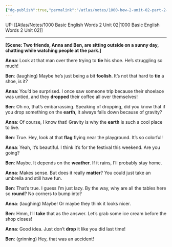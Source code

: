 ```yaml
---
{"dg-publish":true,"permalink":"/atlas/notes/1000-bew-2-unit-02-part-2-conversation/"}
---
```


UP: [[Atlas/Notes/1000 Basic English Words 2 Unit 02\|1000 Basic English Words 2 Unit 02]]

---

**[Scene: Two friends, Anna and Ben, are sitting outside on a sunny day, chatting while watching people at the park.]**

**Anna**: Look at that man over there trying to **tie** his shoe. He’s struggling so much!

**Ben**: (laughing) Maybe he’s just being a bit **foolish**. It’s not that hard to **tie** a shoe, is it?

**Anna**: You’d be surprised. I once saw someone trip because their shoelace was untied, and they **dropped** their coffee all over themselves!

**Ben**: Oh no, that’s embarrassing. Speaking of dropping, did you know that if you drop something on the **earth**, it always falls down because of gravity?

**Anna**: Of course, I know that! Gravity is why the **earth** is such a cool place to live.

**Ben**: True. Hey, look at that **flag** flying near the playground. It’s so colorful!

**Anna**: Yeah, it’s beautiful. I think it’s for the festival this weekend. Are you going?

**Ben**: Maybe. It depends on the **weather**. If it rains, I’ll probably stay home.

**Anna**: Makes sense. But does it really **matter**? You could just take an umbrella and still have fun.

**Ben**: That’s true. I guess I’m just lazy. By the way, why are all the tables here so **round**? No corners to bump into?

**Anna**: (laughing) Maybe! Or maybe they think it looks nicer.

**Ben**: Hmm, I’ll **take** that as the answer. Let’s grab some ice cream before the shop closes!

**Anna**: Good idea. Just don’t **drop** it like you did last time!

**Ben**: (grinning) Hey, that was an accident!